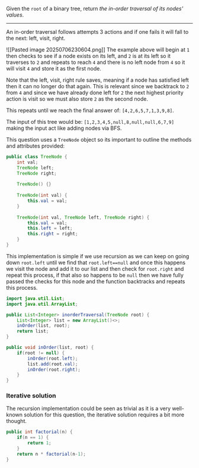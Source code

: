 Given the `root` of a binary tree, return _the in-order traversal of its nodes' values_.
***
An in-order traversal follows attempts 3 actions and if one fails it will fall to the next: left, visit, right. 

![[Pasted image 20250706230604.png]]
The example above will begin at `1` then checks to see if a node exists on its left, and `2` is at its left so it traverses to `2` and repeats to reach `4` and there is no left node from `4` so it will visit `4` and store it as the first node.

Note that the left, visit, right rule saves, meaning if a node has satisfied left then it can no longer do that again. This is relevant since we backtrack to `2` from `4` and since we have already done left for `2` the next highest priority action is visit so we must also store `2` as the second node.

This repeats until we reach the final answer of: `[4,2,6,5,7,1,3,9,8]`. 

The input of this tree would be: `[1,2,3,4,5,null,8,null,null,6,7,9]` making the input act like adding nodes via BFS.

This question uses a `TreeNode` object so its important to outline the methods and attributes provided:
```java
public class TreeNode {
	int val;
	TreeNode left;
	TreeNode right;
	
	TreeNode() {}
	
	TreeNode(int val) { 
		this.val = val; 
	}
	
	TreeNode(int val, TreeNode left, TreeNode right) {
		this.val = val;
		this.left = left;
		this.right = right;
	}
}
```

This implementation is simple if we use recursion as we can keep on going down `root.left` until we find that `root.left==null` and once this happens we visit the node and add it to our list and then check for `root.right` and repeat this process, if that also so happens to be `null` then we have fully passed the checks for this node and the function backtracks and repeats this process.
```java
import java.util.List;
import java.util.ArrayList;

public List<Integer> inorderTraversal(TreeNode root) {
	List<Integer> list = new ArrayList()<>;
	inOrder(list, root);
	return list;
}

public void inOrder(list, root) {
	if(root != null) {
		inOrder(root.left);
		list.add(root.val);
		inOrder(root.right);
	}
}
```
### Iterative solution
The recursion implementation could be seen as trivial as it is a very well-known solution for this question, the iterative solution requires a bit more thought.

```java
public int factorial(n) {
	if(n == 1) {
		return 1;
	}
	return n * factorial(n-1);
}
```
